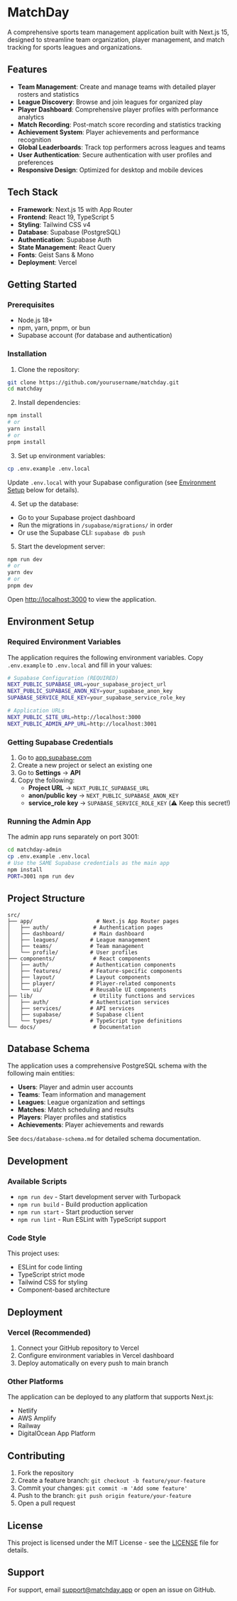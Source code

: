 # MatchDay

A comprehensive sports team management application built with Next.js 15, designed to streamline team organization, player management, and match tracking for sports leagues and organizations.

## Features

- **Team Management**: Create and manage teams with detailed player rosters and statistics
- **League Discovery**: Browse and join leagues for organized play
- **Player Dashboard**: Comprehensive player profiles with performance analytics
- **Match Recording**: Post-match score recording and statistics tracking
- **Achievement System**: Player achievements and performance recognition
- **Global Leaderboards**: Track top performers across leagues and teams
- **User Authentication**: Secure authentication with user profiles and preferences
- **Responsive Design**: Optimized for desktop and mobile devices

## Tech Stack

- **Framework**: Next.js 15 with App Router
- **Frontend**: React 19, TypeScript 5
- **Styling**: Tailwind CSS v4
- **Database**: Supabase (PostgreSQL)
- **Authentication**: Supabase Auth
- **State Management**: React Query
- **Fonts**: Geist Sans & Mono
- **Deployment**: Vercel

## Getting Started

### Prerequisites

- Node.js 18+ 
- npm, yarn, pnpm, or bun
- Supabase account (for database and authentication)

### Installation

1. Clone the repository:
```bash
git clone https://github.com/yourusername/matchday.git
cd matchday
```

2. Install dependencies:
```bash
npm install
# or
yarn install
# or
pnpm install
```

3. Set up environment variables:
```bash
cp .env.example .env.local
```

Update `.env.local` with your Supabase configuration (see [Environment Setup](#environment-setup) below for details).

4. Set up the database:
- Go to your Supabase project dashboard
- Run the migrations in `/supabase/migrations/` in order
- Or use the Supabase CLI: `supabase db push`

5. Start the development server:
```bash
npm run dev
# or
yarn dev
# or
pnpm dev
```

Open [http://localhost:3000](http://localhost:3000) to view the application.

## Environment Setup

### Required Environment Variables

The application requires the following environment variables. Copy `.env.example` to `.env.local` and fill in your values:

```bash
# Supabase Configuration (REQUIRED)
NEXT_PUBLIC_SUPABASE_URL=your_supabase_project_url
NEXT_PUBLIC_SUPABASE_ANON_KEY=your_supabase_anon_key
SUPABASE_SERVICE_ROLE_KEY=your_supabase_service_role_key

# Application URLs
NEXT_PUBLIC_SITE_URL=http://localhost:3000
NEXT_PUBLIC_ADMIN_APP_URL=http://localhost:3001
```

### Getting Supabase Credentials

1. Go to [app.supabase.com](https://app.supabase.com)
2. Create a new project or select an existing one
3. Go to **Settings** → **API**
4. Copy the following:
   - **Project URL** → `NEXT_PUBLIC_SUPABASE_URL`
   - **anon/public key** → `NEXT_PUBLIC_SUPABASE_ANON_KEY`
   - **service_role key** → `SUPABASE_SERVICE_ROLE_KEY` (⚠️ Keep this secret!)

### Running the Admin App

The admin app runs separately on port 3001:

```bash
cd matchday-admin
cp .env.example .env.local
# Use the SAME Supabase credentials as the main app
npm install
PORT=3001 npm run dev
```

## Project Structure

```
src/
├── app/                    # Next.js App Router pages
│   ├── auth/              # Authentication pages
│   ├── dashboard/         # Main dashboard
│   ├── leagues/          # League management
│   ├── teams/            # Team management
│   └── profile/          # User profiles
├── components/            # React components
│   ├── auth/             # Authentication components
│   ├── features/         # Feature-specific components
│   ├── layout/           # Layout components
│   ├── player/           # Player-related components
│   └── ui/               # Reusable UI components
├── lib/                   # Utility functions and services
│   ├── auth/             # Authentication services
│   ├── services/         # API services
│   ├── supabase/         # Supabase client
│   └── types/            # TypeScript type definitions
└── docs/                  # Documentation
```

## Database Schema

The application uses a comprehensive PostgreSQL schema with the following main entities:

- **Users**: Player and admin user accounts
- **Teams**: Team information and management
- **Leagues**: League organization and settings
- **Matches**: Match scheduling and results
- **Players**: Player profiles and statistics
- **Achievements**: Player achievements and rewards

See `docs/database-schema.md` for detailed schema documentation.

## Development

### Available Scripts

- `npm run dev` - Start development server with Turbopack
- `npm run build` - Build production application
- `npm run start` - Start production server
- `npm run lint` - Run ESLint with TypeScript support

### Code Style

This project uses:
- ESLint for code linting
- TypeScript strict mode
- Tailwind CSS for styling
- Component-based architecture

## Deployment

### Vercel (Recommended)

1. Connect your GitHub repository to Vercel
2. Configure environment variables in Vercel dashboard
3. Deploy automatically on every push to main branch

### Other Platforms

The application can be deployed to any platform that supports Next.js:
- Netlify
- AWS Amplify
- Railway
- DigitalOcean App Platform

## Contributing

1. Fork the repository
2. Create a feature branch: `git checkout -b feature/your-feature`
3. Commit your changes: `git commit -m 'Add some feature'`
4. Push to the branch: `git push origin feature/your-feature`
5. Open a pull request

## License

This project is licensed under the MIT License - see the [LICENSE](LICENSE) file for details.

## Support

For support, email support@matchday.app or open an issue on GitHub.
